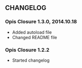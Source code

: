 CHANGELOG
-----------
### Opis Closure 1.3.0, 2014.10.18

* Added autoload file
* Changed README file

### Opis Closure 1.2.2

* Started changelog
